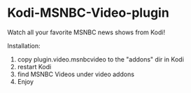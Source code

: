 # Kodi-MSNBC-Video-plugin

Watch all your favorite MSNBC news shows from Kodi!

Installation:
1. copy plugin.video.msnbcvideo to the "addons" dir in Kodi
2. restart Kodi
3. find MSNBC Videos under video addons
4. Enjoy
